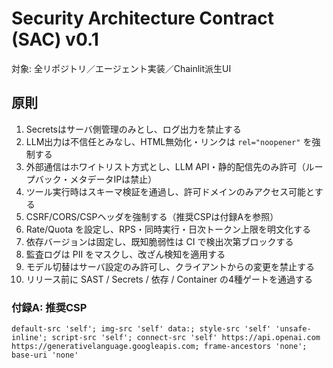 # Security Architecture Contract (SAC) v0.1
対象: 全リポジトリ／エージェント実装／Chainlit派生UI

## 原則
1. Secretsはサーバ側管理のみとし、ログ出力を禁止する
2. LLM出力は不信任とみなし、HTML無効化・リンクは `rel="noopener"` を強制する
3. 外部通信はホワイトリスト方式とし、LLM API・静的配信先のみ許可（ループバック・メタデータIPは禁止）
4. ツール実行時はスキーマ検証を通過し、許可ドメインのみアクセス可能とする
5. CSRF/CORS/CSPヘッダを強制する（推奨CSPは付録Aを参照）
6. Rate/Quota を設定し、RPS・同時実行・日次トークン上限を明文化する
7. 依存バージョンは固定し、既知脆弱性は CI で検出次第ブロックする
8. 監査ログは PII をマスクし、改ざん検知を適用する
9. モデル切替はサーバ設定のみ許可し、クライアントからの変更を禁止する
10. リリース前に SAST / Secrets / 依存 / Container の4種ゲートを通過する

### 付録A: 推奨CSP
```
default-src 'self'; img-src 'self' data:; style-src 'self' 'unsafe-inline'; script-src 'self'; connect-src 'self' https://api.openai.com https://generativelanguage.googleapis.com; frame-ancestors 'none'; base-uri 'none'
```
